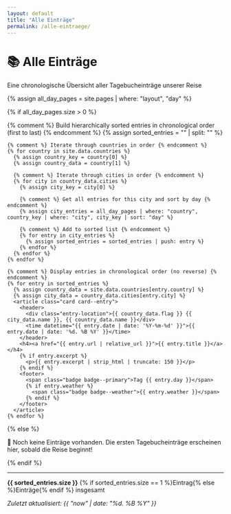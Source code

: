 ```yaml
---
layout: default
title: "Alle Einträge"
permalink: /alle-eintraege/
---
```


<div class="page-header">
  <h1>📚 Alle Einträge</h1>
  <p class="lead">Eine chronologische Übersicht aller Tagebucheinträge unserer Reise</p>
</div>

{% assign all_day_pages = site.pages | where: "layout", "day" %}

{% if all_day_pages.size > 0 %}

  <div class="grid grid--entries">
    {% comment %} Build hierarchically sorted entries in chronological order (first to last) {% endcomment %}
    {% assign sorted_entries = "" | split: "" %}
    
    {% comment %} Iterate through countries in order {% endcomment %}
    {% for country in site.data.countries %}
      {% assign country_key = country[0] %}
      {% assign country_data = country[1] %}
      
      {% comment %} Iterate through cities in order {% endcomment %}
      {% for city in country_data.cities %}
        {% assign city_key = city[0] %}
        
        {% comment %} Get all entries for this city and sort by day {% endcomment %}
        {% assign city_entries = all_day_pages | where: "country", country_key | where: "city", city_key | sort: "day" %}
        
        {% comment %} Add to sorted list {% endcomment %}
        {% for entry in city_entries %}
          {% assign sorted_entries = sorted_entries | push: entry %}
        {% endfor %}
      {% endfor %}
    {% endfor %}
    
    {% comment %} Display entries in chronological order (no reverse) {% endcomment %}
    {% for entry in sorted_entries %}
      {% assign country_data = site.data.countries[entry.country] %}
      {% assign city_data = country_data.cities[entry.city] %}
      <article class="card card--entry">
        <header>
          <div class="entry-location">{{ country_data.flag }} {{ city_data.name }}, {{ country_data.name }}</div>
          <time datetime="{{ entry.date | date: '%Y-%m-%d' }}">{{ entry.date | date: '%d. %B %Y' }}</time>
        </header>
        <h4><a href="{{ entry.url | relative_url }}">{{ entry.title }}</a></h4>
        {% if entry.excerpt %}
          <p>{{ entry.excerpt | strip_html | truncate: 150 }}</p>
        {% endif %}
        <footer>
          <span class="badge badge--primary">Tag {{ entry.day }}</span>
          {% if entry.weather %}
            <span class="badge badge--weather">{{ entry.weather }}</span>
          {% endif %}
        </footer>
      </article>
    {% endfor %}
  </div>

{% else %}

  <div class="no-entries">
    <p>🚀 Noch keine Einträge vorhanden. Die ersten Tagebucheinträge erscheinen hier, sobald die Reise beginnt!</p>
  </div>

{% endif %}

---

**{{ sorted_entries.size }}** {% if sorted_entries.size == 1 %}Eintrag{% else %}Einträge{% endif %} insgesamt

_Zuletzt aktualisiert: {{ "now" | date: "%d. %B %Y" }}_